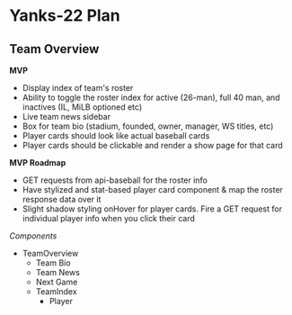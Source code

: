 # Yanks-22 Plan

## Team Overview

**MVP**
- Display index of team's roster
- Ability to toggle the roster index for active (26-man), full 40 man, and inactives (IL, MiLB optioned etc)
- Live team news sidebar
- Box for team bio (stadium, founded, owner, manager, WS titles, etc)
- Player cards should look like actual baseball cards
- Player cards should be clickable and render a show page for that card

**MVP Roadmap**
- GET requests from api-baseball for the roster info
- Have stylized and stat-based player card component & map the roster response data over it
- Slight shadow styling onHover for player cards. Fire a GET request for individual player info when you click their card

_Components_
- TeamOverview
    - Team Bio
    - Team News
    - Next Game
    - TeamIndex
        - Player